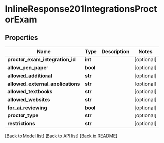# InlineResponse201IntegrationsProctorExam

## Properties
Name | Type | Description | Notes
------------ | ------------- | ------------- | -------------
**proctor_exam_integration_id** | **int** |  | [optional] 
**allow_pen_paper** | **bool** |  | [optional] 
**allowed_additional** | **str** |  | [optional] 
**allowed_external_applications** | **str** |  | [optional] 
**allowed_textbooks** | **str** |  | [optional] 
**allowed_websites** | **str** |  | [optional] 
**for_ai_reviewing** | **bool** |  | [optional] 
**proctor_type** | **str** |  | [optional] 
**restrictions** | **str** |  | [optional] 

[[Back to Model list]](../README.md#documentation-for-models) [[Back to API list]](../README.md#documentation-for-api-endpoints) [[Back to README]](../README.md)

